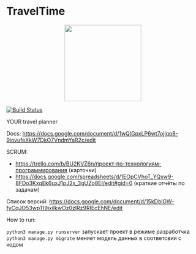 # TravelTime

<center><img src="https://github.com/AShedko/kicktravel/blob/master/logoTT.jpg" height="200" align="middle"> </center>

[![Build Status](https://travis-ci.org/AShedko/kicktravel.svg?branch=master)](https://travis-ci.org/AShedko/kicktravel)

YOUR travel planner

Docs:
https://docs.google.com/document/d/1wQIGpxLP6wt7ojlqp8-9iovufeXkW7DkO7VndmYaR2c/edit

SCRUM:
* https://trello.com/b/BU2KVZ6n/проект-по-технологиям-программирования (карточки)
* https://docs.google.com/spreadsheets/d/1EOpCVhoT_YQxw9-8FDo3KxqEk6uxJ1pJ2x_3qUZo8EI/edit#gid=0 (краткие отчёты по задачам)

Список версий:
https://docs.google.com/document/d/15kDblGW-fyCqJO53wpTI9ixilkwOz0zlRz9RIEcEhNE/edit

How to run:

`python3 manage.py runserver` запускает проект в режиме разработчка
`python3 manage.py migrate` меняет модель данных в соответсвии с кодом
